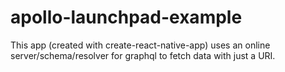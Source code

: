 # apollo-launchpad-example
This app (created with create-react-native-app) uses an online server/schema/resolver for graphql to fetch data with just a URI.
